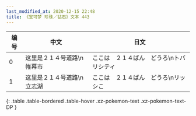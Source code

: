 ```yaml
---
last_modified_at: 2020-12-15 22:48
title: 《宝可梦 珍珠／钻石》文本 443
---
```

| 编号 | 中文 | 日文 |
| ---- | ---- | ---- |
| 0 | 这里是２１４号道路\n帷幕市 | ここは　２１４ばん　どうろ\nトバリシティ |
| 1 | 这里是２１４号道路\n立志湖 | ここは　２１４ばん　どうろ\nリッシこ |
{: .table .table-bordered .table-hover .xz-pokemon-text .xz-pokemon-text-DP }